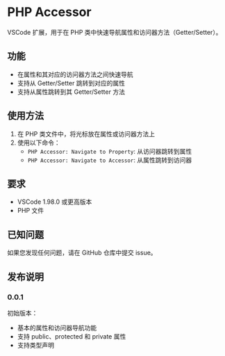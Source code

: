 # PHP Accessor

VSCode 扩展，用于在 PHP 类中快速导航属性和访问器方法（Getter/Setter）。

## 功能

- 在属性和其对应的访问器方法之间快速导航
- 支持从 Getter/Setter 跳转到对应的属性
- 支持从属性跳转到其 Getter/Setter 方法

## 使用方法

1. 在 PHP 类文件中，将光标放在属性或访问器方法上
2. 使用以下命令：
   - `PHP Accessor: Navigate to Property`: 从访问器跳转到属性
   - `PHP Accessor: Navigate to Accessor`: 从属性跳转到访问器

## 要求

- VSCode 1.98.0 或更高版本
- PHP 文件

## 已知问题

如果您发现任何问题，请在 GitHub 仓库中提交 issue。

## 发布说明

### 0.0.1

初始版本：
- 基本的属性和访问器导航功能
- 支持 public、protected 和 private 属性
- 支持类型声明
